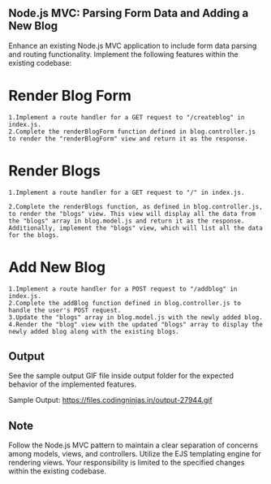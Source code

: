 ## Node.js MVC: Parsing Form Data and Adding a New Blog

Enhance an existing Node.js MVC application to include form data parsing and routing functionality. Implement the following features within the existing codebase:

# Render Blog Form

    1.Implement a route handler for a GET request to "/createblog" in index.js.
    2.Complete the renderBlogForm function defined in blog.controller.js to render the "renderBlogForm" view and return it as the response.

# Render Blogs

    1.Implement a route handler for a GET request to "/" in index.js.

    2.Complete the renderBlogs function, as defined in blog.controller.js, to render the "blogs" view. This view will display all the data from the "blogs" array in blog.model.js and return it as the response.
    Additionally, implement the "blogs" view, which will list all the data for the blogs.

# Add New Blog

    1.Implement a route handler for a POST request to "/addblog" in index.js.
    2.Complete the addBlog function defined in blog.controller.js to handle the user's POST request.
    3.Update the "blogs" array in blog.model.js with the newly added blog.
    4.Render the "blog" view with the updated "blogs" array to display the newly added blog along with the existing blogs.

## Output

See the sample output GIF file inside output folder for the expected behavior of the implemented features.

Sample Output: https://files.codingninjas.in/output-27944.gif

## Note

Follow the Node.js MVC pattern to maintain a clear separation of concerns among models, views, and controllers. Utilize the EJS templating engine for rendering views. Your responsibility is limited to the specified changes within the existing codebase.
